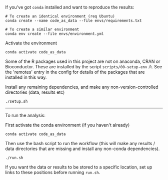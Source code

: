 If you've got `conda` installed and want to reproduce the results:

```
# To create an identical environment (req Ubuntu)
conda create --name code_as_data --file envs/requirements.txt
```

```
# To create a similar environment
conda env create --file envs/environment.yml
```

Activate the environment

```
conda activate code_as_data
```

Some of the R packages used in this project are not on anaconda, CRAN or
Bioconductor. These are installed by the script `scripts/00-setup-env.R`.
See the 'remotes' entry in the config for details of the packages that are
installed in this way.

Install any remaining dependencies, and make any non-version-controlled
directories (data, results etc)

```
./setup.sh
```

----

To run the analysis:

First activate the conda environment (if you haven't already)

```
conda activate code_as_data
```

Then use the bash script to run the workflow (this will make any results / data
directories that are missing and install any non-conda dependencies).

```
./run.sh
```

If you want the data or results to be stored to a specific location, set up
links to these positions before running `run.sh`.

